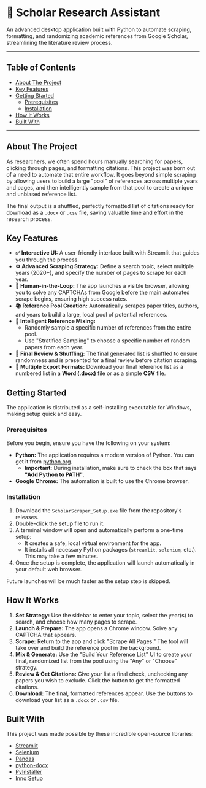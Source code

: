 # 🔬 Scholar Research Assistant

An advanced desktop application built with Python to automate scraping, formatting, and randomizing academic references from Google Scholar, streamlining the literature review process.

---

## Table of Contents

- [About The Project](#about-the-project)
- [Key Features](#key-features)
- [Getting Started](#getting-started)
  - [Prerequisites](#prerequisites)
  - [Installation](#installation)
- [How It Works](#how-it-works)
- [Built With](#built-with)

---

## About The Project

As researchers, we often spend hours manually searching for papers, clicking through pages, and formatting citations. This project was born out of a need to automate that entire workflow. It goes beyond simple scraping by allowing users to build a large "pool" of references across multiple years and pages, and then intelligently sample from that pool to create a unique and unbiased reference list.

The final output is a shuffled, perfectly formatted list of citations ready for download as a `.docx` or `.csv` file, saving valuable time and effort in the research process.

## Key Features

* **✅ Interactive UI:** A user-friendly interface built with Streamlit that guides you through the process.
* **⚙️ Advanced Scraping Strategy:** Define a search topic, select multiple years (2020+), and specify the number of pages to scrape for each year.
* **🤖 Human-in-the-Loop:** The app launches a visible browser, allowing you to solve any CAPTCHAs from Google before the main automated scrape begins, ensuring high success rates.
* **📚 Reference Pool Creation:** Automatically scrapes paper titles, authors, and years to build a large, local pool of potential references.
* **🎲 Intelligent Reference Mixing:**
    * Randomly sample a specific number of references from the entire pool.
    * Use "Stratified Sampling" to choose a specific number of random papers from each year.
* **🔀 Final Review & Shuffling:** The final generated list is shuffled to ensure randomness and is presented for a final review before citation scraping.
* **📄 Multiple Export Formats:** Download your final reference list as a numbered list in a **Word (.docx)** file or as a simple **CSV** file.

## Getting Started

The application is distributed as a self-installing executable for Windows, making setup quick and easy.

### Prerequisites

Before you begin, ensure you have the following on your system:

* **Python:** The application requires a modern version of Python. You can get it from [python.org](https://www.python.org/).
    * **Important:** During installation, make sure to check the box that says **"Add Python to PATH"**.
* **Google Chrome:** The automation is built to use the Chrome browser.

### Installation

1.  Download the `ScholarScraper_Setup.exe` file from the repository's releases.
2.  Double-click the setup file to run it.
3.  A terminal window will open and automatically perform a one-time setup:
    * It creates a safe, local virtual environment for the app.
    * It installs all necessary Python packages (`streamlit`, `selenium`, etc.). This may take a few minutes.
4.  Once the setup is complete, the application will launch automatically in your default web browser.

Future launches will be much faster as the setup step is skipped.

## How It Works

1.  **Set Strategy:** Use the sidebar to enter your topic, select the year(s) to search, and choose how many pages to scrape.
2.  **Launch & Prepare:** The app opens a Chrome window. Solve any CAPTCHA that appears.
3.  **Scrape:** Return to the app and click "Scrape All Pages." The tool will take over and build the reference pool in the background.
4.  **Mix & Generate:** Use the "Build Your Reference List" UI to create your final, randomized list from the pool using the "Any" or "Choose" strategy.
5.  **Review & Get Citations:** Give your list a final check, unchecking any papers you wish to exclude. Click the button to get the formatted citations.
6.  **Download:** The final, formatted references appear. Use the buttons to download your list as a `.docx` or `.csv` file.

## Built With

This project was made possible by these incredible open-source libraries:

* [Streamlit](https://streamlit.io/)
* [Selenium](https://www.selenium.dev/)
* [Pandas](https://pandas.pydata.org/)
* [python-docx](https://python-docx.readthedocs.io/en/latest/)
* [PyInstaller](https://pyinstaller.org/en/stable/)
* [Inno Setup](https://jrsoftware.org/isinfo.php)
